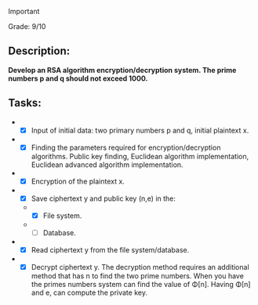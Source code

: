 > [!IMPORTANT]
> Grade: 9/10
## Description:
**Develop an RSA algorithm encryption/decryption system. The prime numbers p and q should not exceed 1000.**
## Tasks:
- - [x] Input of initial data: two primary numbers p and q, initial plaintext x.
- - [x] Finding the parameters required for encryption/decryption algorithms. Public key finding, Euclidean algorithm implementation, Euclidean advanced algorithm implementation.
- - [x] Encryption of the plaintext x.
- - [x] Save ciphertext y and public key (n,e) in the:
  - - [X] File system.
  - - [ ] Database.
- - [x] Read ciphertext y from the file system/database.
- - [x] Decrypt ciphertext y. The decryption method requires an additional method that has n to find the two prime numbers. When you have the primes numbers system can find the value of Φ[n]. Having Φ[n] and e, can compute the private key.
